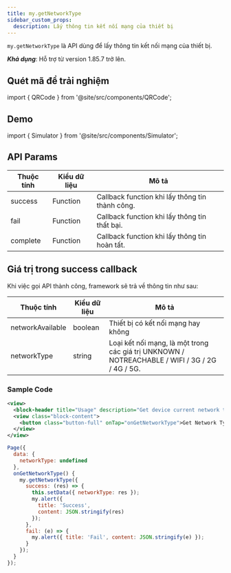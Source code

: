 ```yaml
---
title: my.getNetworkType
sidebar_custom_props:
  description: Lấy thông tin kết nối mạng của thiết bị
---
```


`my.getNetworkType` là API dùng để lấy thông tin kết nối mạng của thiết bị.

**_Khả dụng_**: Hỗ trợ từ version 1.85.7 trở lên.

## Quét mã để trải nghiệm

import { QRCode } from '@site/src/components/QRCode';

<QRCode page="pages/api/network-type/index" />

## Demo

import { Simulator } from '@site/src/components/Simulator';

<Simulator page="pages/api/network-type/index" />

## API Params

| Thuộc tính | Kiểu dữ liệu | Mô tả                                           |
| ---------- | ------------ | ----------------------------------------------- |
| success    | Function     | Callback function khi lấy thông tin thành công. |
| fail       | Function     | Callback function khi lấy thông tin thất bại.   |
| complete   | Function     | Callback function khi lấy thông tin hoàn tất.   |

## Giá trị trong success callback

Khi việc gọi API thành công, framework sẽ trả về thông tin như sau:

| Thuộc tính       | Kiểu dữ liệu | Mô tả                                                                                          |
| ---------------- | ------------ | ---------------------------------------------------------------------------------------------- |
| networkAvailable | boolean      | Thiết bị có kết nối mạng hay không                                                             |
| networkType      | string       | Loại kết nối mạng, là một trong các giá trị UNKNOWN / NOTREACHABLE / WIFI / 3G / 2G / 4G / 5G. |

### Sample Code

```xml
<view>
  <block-header title="Usage" description="Get device current network type" />
  <view class="block-content">
    <button class="button-full" onTap="onGetNetworkType">Get Network Type</button>
  </view>
</view>
```

```js
Page({
  data: {
    networkType: undefined
  },
  onGetNetworkType() {
    my.getNetworkType({
      success: (res) => {
        this.setData({ networkType: res });
        my.alert({
          title: 'Success',
          content: JSON.stringify(res)
        });
      },
      fail: (e) => {
        my.alert({ title: 'Fail', content: JSON.stringify(e) });
      }
    });
  }
});
```
